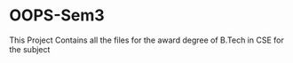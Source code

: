 # OOPS-Sem3
This Project Contains all the files for the award degree of B.Tech in CSE
for the subject  
